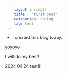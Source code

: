 ```yaml
---
    layout : single
    title : "first post"
    categories: coding
    tag: test
---
```


* I created this blog today.

yoyoyo

I will do my best!

2024 04 24 test!!!
